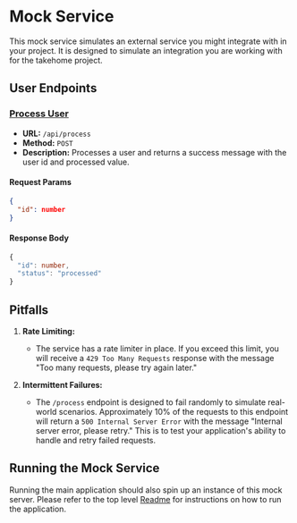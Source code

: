 # Mock Service

This mock service simulates an external service you might integrate with in your project. It is designed to simulate an integration you are working with for the takehome project.

## User Endpoints

### [Process User](/src/infra/wrappers/mockServiceers/mockService/server.ts)

- **URL:** `/api/process`
- **Method:** `POST`
- **Description:** Processes a user and returns a success message with the user id and processed value.

#### Request Params

```json
{
  "id": number
}
```

#### Response Body

```typescript
{
  "id": number,
  "status": "processed"
}
```

## Pitfalls

1. **Rate Limiting:**

   - The service has a rate limiter in place. If you exceed this limit, you will receive a `429 Too Many Requests` response with the message "Too many requests, please try again later."

2. **Intermittent Failures:**

   - The `/process` endpoint is designed to fail randomly to simulate real-world scenarios. Approximately 10% of the requests to this endpoint will return a `500 Internal Server Error` with the message "Internal server error, please retry." This is to test your application's ability to handle and retry failed requests.

## Running the Mock Service

Running the main application should also spin up an instance of this mock server. Please refer to the top level [Readme](/README.md) for instructions on how to run the application.
